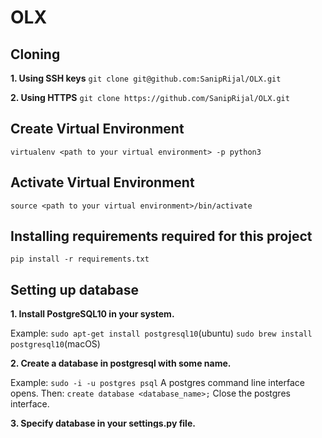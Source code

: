 # OLX

## Cloning
**1. Using SSH keys**
`git clone git@github.com:SanipRijal/OLX.git`

**2. Using HTTPS**
`git clone https://github.com/SanipRijal/OLX.git`

## Create Virtual Environment
`virtualenv <path to your virtual environment> -p python3`

## Activate Virtual Environment
`source <path to your virtual environment>/bin/activate`

## Installing requirements required for this project
`pip install -r requirements.txt`

## Setting up database
**1. Install PostgreSQL10 in your system.**

Example:
`sudo apt-get install postgresql10`(ubuntu)
`sudo brew install postgresql10`(macOS)

**2. Create a database in postgresql with some name.**

Example:
`sudo -i -u postgres psql`
A postgres command line interface opens. Then:
`create database <database_name>;`
Close the postgres interface.

**3. Specify database in your settings.py file.**

`DATABASES = {

    'default': {
    
        'ENGINE': 'django.db.backends.postgresql',
        
        'NAME': 'your database name',
        
        'USER': 'your postgres username',
        
        'PASSWORD': 'your postgres password',
        
        'HOST': '',
        
        'PORT': '',
        
    }
    
}`

## Running the system
Go to the folder that contains `manage.py` file.
`python manage.py runserver`

